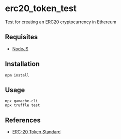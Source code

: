 # erc20_token_test
Test for creating an ERC20 cryptocurrency in Ethereum

## Requisites
* [NodeJS](https://nodejs.org/)

## Installation
```
npm install
```

## Usage
```
npx ganache-cli
npx truffle test
```

## References
* [ERC-20 Token Standard](https://github.com/ethereum/EIPs/blob/master/EIPS/eip-20.md)

